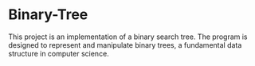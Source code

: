 # Binary-Tree
This project is an implementation of a binary search tree. The program is designed to represent and manipulate binary trees, a fundamental data structure in computer science.
